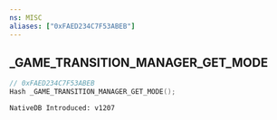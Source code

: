 ```yaml
---
ns: MISC
aliases: ["0xFAED234C7F53ABEB"]
---
```

## _GAME_TRANSITION_MANAGER_GET_MODE

```c
// 0xFAED234C7F53ABEB
Hash _GAME_TRANSITION_MANAGER_GET_MODE();
```

```
NativeDB Introduced: v1207
```

